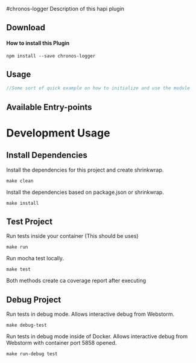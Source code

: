 #chronos-logger
Description of this hapi plugin

## Download

#### How to install this Plugin
```Text
npm install --save chronos-logger
```

## Usage
```Javascript
//Some sort of quick example on how to initialize and use the module
```

## Available Entry-points


# Development Usage

## Install Dependencies
Install the dependencies for this project and create shrinkwrap.
```Text
make clean
```

Install the dependencies based on package.json or shrinkwrap.
```Text
make install
```

## Test Project
Run tests inside your container (This should be uses)
```Text
make run
```

Run mocha test locally.
```Text
make test
```

Both methods create ca coverage report after executing

## Debug Project
Run tests in debug mode.  Allows interactive debug from Webstorm.
```Text
make debug-test
```

Run tests in debug mode inside of Docker.  Allows interactive debug from Webstorm with container port 5858 opened.
 ```Text
 make run-debug test
 ```